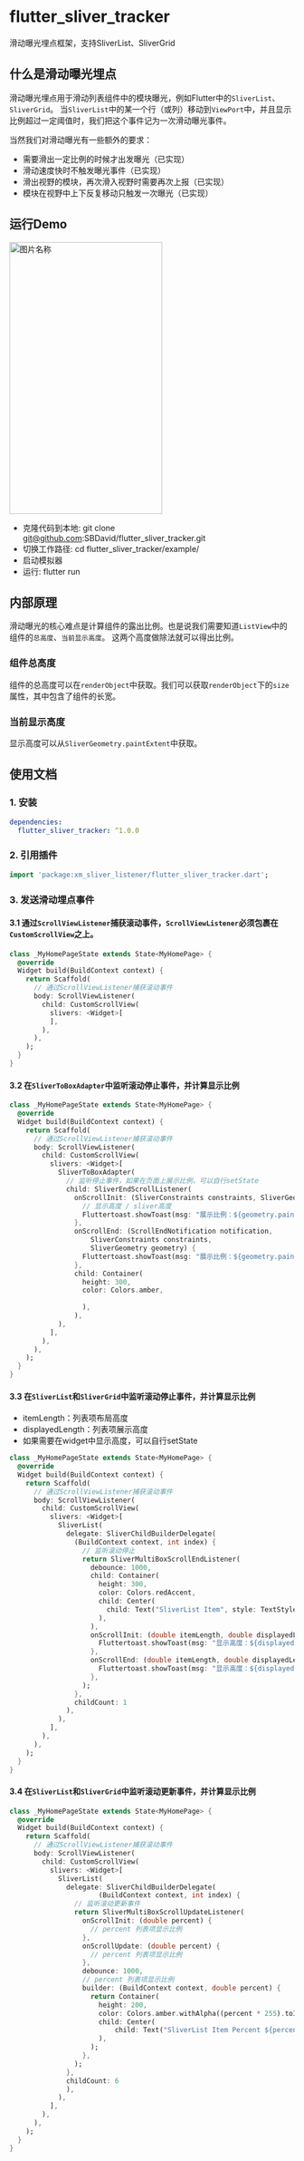 # flutter_sliver_tracker

滑动曝光埋点框架，支持SliverList、SliverGrid

## 什么是滑动曝光埋点

滑动曝光埋点用于滑动列表组件中的模块曝光，例如Flutter中的`SliverList`、`SliverGrid`。
当`SliverList`中的某一个行（或列）移动到`ViewPort`中，并且显示比例超过一定阈值时，我们把这个事件记为一次滑动曝光事件。

当然我们对滑动曝光有一些额外的要求：
- 需要滑出一定比例的时候才出发曝光（已实现）
- 滑动速度快时不触发曝光事件（已实现）
- 滑出视野的模块，再次滑入视野时需要再次上报（已实现）
- 模块在视野中上下反复移动只触发一次曝光（已实现）

## 运行Demo
<img src="https://raw.githubusercontent.com/SBDavid/flutter_sliver_tracker/master/demo.gif" width="270" height="480" alt="图片名称">

- 克隆代码到本地: git clone git@github.com:SBDavid/flutter_sliver_tracker.git
- 切换工作路径: cd flutter_sliver_tracker/example/
- 启动模拟器
- 运行: flutter run

## 内部原理

滑动曝光的核心难点是计算组件的露出比例。也是说我们需要知道`ListView`中的组件的`总高度`、`当前显示高度`。
这两个高度做除法就可以得出比例。

### 组件总高度
组件的总高度可以在`renderObject`中获取。我们可以获取`renderObject`下的`size`属性，其中包含了组件的长宽。

### 当前显示高度
显示高度可以从`SliverGeometry.paintExtent`中获取。

## 使用文档
### 1. 安装

```yaml
dependencies:
  flutter_sliver_tracker: ^1.0.0
```

### 2. 引用插件
```dart
import 'package:xm_sliver_listener/flutter_sliver_tracker.dart';
```

### 3. 发送滑动埋点事件

#### 3.1 通过`ScrollViewListener`捕获滚动事件，`ScrollViewListener`必须包裹在`CustomScrollView`之上。

```dart
class _MyHomePageState extends State<MyHomePage> {
  @override
  Widget build(BuildContext context) {
    return Scaffold(
      // 通过ScrollViewListener捕获滚动事件
      body: ScrollViewListener(
        child: CustomScrollView(
          slivers: <Widget>[
          ],
        ),
      ),
    );
  }
}
```

#### 3.2 在`SliverToBoxAdapter`中监听滚动停止事件，并计算显示比例
```dart
class _MyHomePageState extends State<MyHomePage> {
  @override
  Widget build(BuildContext context) {
    return Scaffold(
      // 通过ScrollViewListener捕获滚动事件
      body: ScrollViewListener(
        child: CustomScrollView(
          slivers: <Widget>[
            SliverToBoxAdapter(
              // 监听停止事件，如果在页面上展示比例，可以自行setState
              child: SliverEndScrollListener(
                onScrollInit: (SliverConstraints constraints, SliverGeometry geometry) {
                  // 显示高度 / sliver高度
                  Fluttertoast.showToast(msg: "展示比例：${geometry.paintExtent / geometry.scrollExtent}");
                },
                onScrollEnd: (ScrollEndNotification notification,
                    SliverConstraints constraints,
                    SliverGeometry geometry) {
                  Fluttertoast.showToast(msg: "展示比例：${geometry.paintExtent / geometry.scrollExtent}");
                },
                child: Container(
                  height: 300,
                  color: Colors.amber,
                 
                  ),
                ),
            ),
          ],
        ),
      ),
    );
  }
}
```

#### 3.3 在`SliverList`和`SliverGrid`中监听滚动停止事件，并计算显示比例

- itemLength：列表项布局高度
- displayedLength：列表项展示高度
- 如果需要在widget中显示高度，可以自行setState

```dart
class _MyHomePageState extends State<MyHomePage> {
  @override
  Widget build(BuildContext context) {
    return Scaffold(
      // 通过ScrollViewListener捕获滚动事件
      body: ScrollViewListener(
        child: CustomScrollView(
          slivers: <Widget>[
            SliverList(
              delegate: SliverChildBuilderDelegate(
                (BuildContext context, int index) {
                  // 监听滚动停止
                  return SliverMultiBoxScrollEndListener(
                    debounce: 1000,
                    child: Container(
                      height: 300,
                      color: Colors.redAccent,
                      child: Center(
                        child: Text("SliverList Item", style: TextStyle(fontSize: 30, color: Colors.white))
                      ),
                    ),
                    onScrollInit: (double itemLength, double displayedLength) {
                      Fluttertoast.showToast(msg: "显示高度：${displayedLength}");
                    },
                    onScrollEnd: (double itemLength, double displayedLength) {
                      Fluttertoast.showToast(msg: "显示高度：${displayedLength}");
                    },
                  );
                },
                childCount: 1
              ),
            ),
          ],
        ),
      ),
    );
  }
}
```

#### 3.4 在`SliverList`和`SliverGrid`中监听滚动更新事件，并计算显示比例
```dart
class _MyHomePageState extends State<MyHomePage> {
  @override
  Widget build(BuildContext context) {
    return Scaffold(
      // 通过ScrollViewListener捕获滚动事件
      body: ScrollViewListener(
        child: CustomScrollView(
          slivers: <Widget>[
            SliverList(
              delegate: SliverChildBuilderDelegate(
                      (BuildContext context, int index) {
                // 监听滚动更新事件
                return SliverMultiBoxScrollUpdateListener(
                  onScrollInit: (double percent) {
                    // percent 列表项显示比例
                  },
                  onScrollUpdate: (double percent) {
                    // percent 列表项显示比例
                  },
                  debounce: 1000,
                  // percent 列表项显示比例
                  builder: (BuildContext context, double percent) {
                    return Container(
                      height: 200,
                      color: Colors.amber.withAlpha((percent * 255).toInt()),
                      child: Center(
                          child: Text("SliverList Item Percent ${percent.toStringAsFixed(2)}", style: TextStyle(fontSize: 30, color: Colors.white))
                      ),
                    );
                  },
                );
              },
              childCount: 6
              ),
            ),
          ],
        ),
      ),
    );
  }
}
```